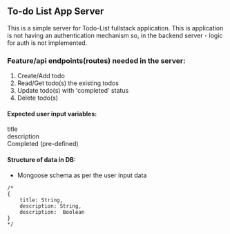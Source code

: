 ## To-do List App Server

This is a simple server for Todo-List fullstack application. This is application is not having an authentication
mechanism so, in the backend server - logic for auth is not implemented.

### Feature/api endpoints(routes) needed in the server: 
1. Create/Add todo
2. Read/Get todo(s) the existing todos
3. Update todo(s) with 'completed' status
4. Delete todo(s)


#### Expected user input variables:
 title\
 description\
 Completed (pre-defined)

#### Structure of data in DB:
- Mongoose schema as per the user input data
```
/*
{
    title: String,
    description: String,
    description:  Boolean
}
*/
```